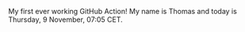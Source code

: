 My first ever working GitHub Action!
My name is Thomas and today is Thursday, 9 November, 07:05 CET. 
